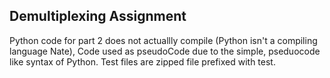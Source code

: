 ## Demultiplexing Assignment
Python code for part 2 does not actuallly compile (Python isn't a compiling language Nate), Code
used as pseudoCode due to the simple, pseduocode like syntax of Python.
Test files are zipped file prefixed with test.
